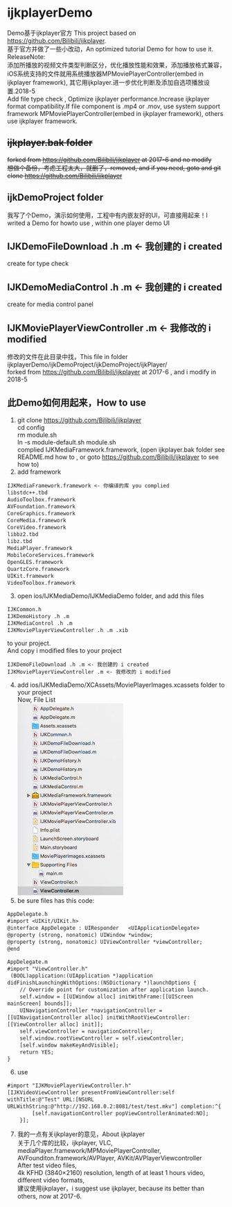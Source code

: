 # ijkplayerDemo  
Demo基于ijkplayer官方 This project based on https://github.com/Bilibili/ijkplayer.    
基于官方并做了一些小改动，An optimized tutorial Demo for how to use it.  
ReleaseNote:   
添加所播放的视频文件类型判断区分，优化播放性能和效果，添加播放格式兼容，iOS系统支持的文件就用系统播放器MPMoviePlayerController(embed in ijkplayer framework), 其它用ijkplayer.进一步优化判断及添加自选项播放设置.2018-5  
Add file type check , Optimize ijkplayer performance.Increase ijkplayer format compatibility.If file component is .mp4 or .mov, use system support framework MPMoviePlayerController(embed in ijkplayer framework), others use ijkplayer framework.  
## ~~ijkplayer.bak folder~~  
~~forked from https://github.com/Bilibili/ijkplayer at 2017-6 and no modify~~  
~~想做个备份，考虑工程太大，就删了，removed, and if you need, goto and git clone https://github.com/Bilibili/ijkplayer~~  
## ijkDemoProject folder  
我写了个Demo，演示如何使用，工程中有内嵌友好的UI，可直接用起来！I writed a Demo for howto use , within one player demo UI  
## IJKDemoFileDownload .h .m <- 我创建的 i created  
create for type check  
## IJKDemoMediaControl .h .m <- 我创建的 i created  
create for media control panel  
## IJKMoviePlayerViewController .m <- 我修改的 i modified  
修改的文件在此目录中找，This file in folder ijkplayerDemo/ijkDemoProject/ijkDemoProject/ijkPlayer/   
forked from https://github.com/Bilibili/ijkplayer at 2017-6 , and i modify in 2018-5  
## 此Demo如何用起来，How to use  
1. git clone https://github.com/Bilibili/ijkplayer  
cd config  
rm module.sh  
ln -s module-default.sh module.sh  
complied IJKMediaFramework.framework, (open ijkplayer.bak folder see README.md how to , or goto https://github.com/Bilibili/ijkplayer to see how to)  
2. add framework  
```  
IJKMediaFramework.framework <- 你编译的库 you complied  
libstdc++.tbd  
AudioToolbox.framework  
AVFoundation.framework  
CoreGraphics.framework  
CoreMedia.framework  
CoreVideo.framework  
libbz2.tbd  
libz.tbd  
MediaPlayer.framework  
MobileCoreServices.framework  
OpenGLES.framework  
QuartzCore.framework  
UIKit.framework  
VideoToolbox.framework  
```  
3. open ios/IJKMediaDemo/IJKMediaDemo folder, and add this files  
```  
IJKCommon.h  
IJKDemoHistory .h .m
IJKMediaControl .h .m
IJKMoviePlayerViewController .h .m .xib
```  
to your project.  
And copy i modified files to your project  
```  
IJKDemoFileDownload .h .m <- 我创建的 i created  
IJKMoviePlayerViewController .m <- 我修改的 i modified  
```  
4. add ios/IJKMediaDemo/XCAssets/MoviePlayerImages.xcassets folder to your project   
Now, File List  
![DemoProjectFilelist.png](https://github.com/foolsparadise/ijkplayerDemo/blob/master/DemoProjectFilelist.png)  
5. be sure files has this code:  
```  
AppDelegate.h  
#import <UIKit/UIKit.h>  
@interface AppDelegate : UIResponder   <UIApplicationDelegate>  
@property (strong, nonatomic) UIWindow *window;  
@property (strong, nonatomic) UIViewController *viewController;  
@end
```  
```  
AppDelegate.m  
#import "ViewController.h"  
 (BOOL)application:(UIApplication *)application didFinishLaunchingWithOptions:(NSDictionary *)launchOptions {  
    // Override point for customization after application launch.  
    self.window = [[UIWindow alloc] initWithFrame:[[UIScreen mainScreen] bounds]];  
    UINavigationController *navigationController = [[UINavigationController alloc] initWithRootViewController:[[ViewController alloc] init]];  
    self.viewController = navigationController;  
    self.window.rootViewController = self.viewController;  
    [self.window makeKeyAndVisible];  
    return YES;  
}  
```  
6. use  
```  
#import "IJKMoviePlayerViewController.h"  
[IJKVideoViewController presentFromViewController:self withTitle:@"Test" URL:[NSURL URLWithString:@"http://192.168.0.2:8081/test/test.mkv"] completion:^{
        [self.navigationController popViewControllerAnimated:NO];  
    }];  
```  
7. 我的一点有关ijkplayer的意见，About ijkplayer  
关于几个库的比较，ijkplayer, VLC, mediaPlayer.framework/MPMoviePlayerController, AVFounditon.framework/AVPlayer, AVKit/AVPlayerViewcontroller  
After test video files,  
4k KFHD (3840×2160) resolution, length of at least 1 hours video, different video formats,  
建议使用ijkplayer，i suggest use ijkplayer, because its better than others, now at 2017-6.  
